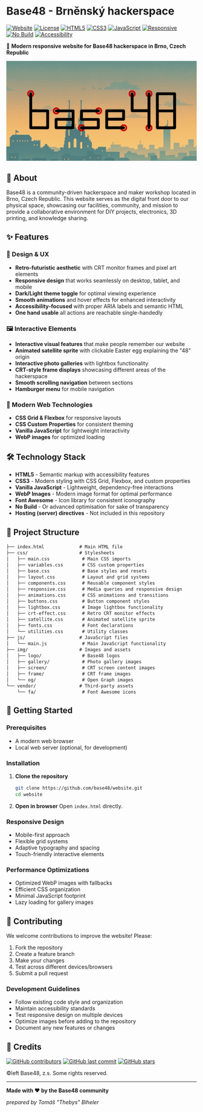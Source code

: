 # Base48 - Brněnský hackerspace

[![Website](https://img.shields.io/website?down_color=red&down_message=offline&up_color=brightgreen&up_message=online&url=https%3A//base48.cz)](https://base48.cz)
[![License](https://img.shields.io/badge/license-copyleft-blue.svg)](https://github.com/base48/website/blob/main/README.md#credits)
[![HTML5](https://img.shields.io/badge/HTML5-E34F26?logo=html5&logoColor=white)](https://developer.mozilla.org/en-US/docs/Web/HTML)
[![CSS3](https://img.shields.io/badge/CSS3-1572B6?logo=css3&logoColor=white)](https://developer.mozilla.org/en-US/docs/Web/CSS)
[![JavaScript](https://img.shields.io/badge/JavaScript-F7DF1E?logo=javascript&logoColor=black)](https://developer.mozilla.org/en-US/docs/Web/JavaScript)
[![Responsive](https://img.shields.io/badge/responsive-mobile%20friendly-brightgreen)](https://developer.mozilla.org/en-US/docs/Learn/CSS/CSS_layout/Responsive_Design)
[![No Build](https://img.shields.io/badge/build-not%20required-success)](https://github.com/base48/website)
[![Accessibility](https://img.shields.io/badge/a11y-accessible-brightgreen)](https://www.w3.org/WAI/WCAG21/quickref/)

🔧 **Modern responsive website for Base48 hackerspace in Brno, Czech Republic**

![Base48 Hackerspace](img/og/base48_og_01.webp)

## 🌟 About

Base48 is a community-driven hackerspace and maker workshop located in Brno, Czech Republic. This website serves as the digital front door to our physical space, showcasing our facilities, community, and mission to provide a collaborative environment for DIY projects, electronics, 3D printing, and knowledge sharing.

## ✨ Features

### 🎨 Design & UX
- **Retro-futuristic aesthetic** with CRT monitor frames and pixel art elements
- **Responsive design** that works seamlessly on desktop, tablet, and mobile
- **Dark/Light theme toggle** for optimal viewing experience
- **Smooth animations** and hover effects for enhanced interactivity
- **Accessibility-focused** with proper ARIA labels and semantic HTML
- **One hand usable** all actions are reachable single-handedly

### 🖼️ Interactive Elements
- **Interactive visual features** that make people remember our website
- **Animated satellite sprite** with clickable Easter egg explaining the "48" origin
- **Interactive photo galleries** with lightbox functionality
- **CRT-style frame displays** showcasing different areas of the hackerspace
- **Smooth scrolling navigation** between sections
- **Hamburger menu** for mobile navigation

### 📱 Modern Web Technologies
- **CSS Grid & Flexbox** for responsive layouts
- **CSS Custom Properties** for consistent theming
- **Vanilla JavaScript** for lightweight interactivity
- **WebP images** for optimized loading

## 🛠️ Technology Stack

- **HTML5** - Semantic markup with accessibility features
- **CSS3** - Modern styling with CSS Grid, Flexbox, and custom properties
- **Vanilla JavaScript** - Lightweight, dependency-free interactions
- **WebP Images** - Modern image format for optimal performance
- **Font Awesome** - Icon library for consistent iconography
- **No Build** - Or advanced optimisation for sake of transparency
- **Hosting (server) directives** - Not included in this repository

## 📁 Project Structure

```
├── index.html             # Main HTML file
├── css/                   # Stylesheets
│   ├── main.css            # Main CSS imports
│   ├── variables.css       # CSS custom properties
│   ├── base.css            # Base styles and resets
│   ├── layout.css          # Layout and grid systems
│   ├── components.css      # Reusable component styles
│   ├── responsive.css      # Media queries and responsive design
│   ├── animations.css      # CSS animations and transitions
│   ├── buttons.css         # Button component styles
│   ├── lightbox.css        # Image lightbox functionality
│   ├── crt-effect.css      # Retro CRT monitor effects
│   ├── satellite.css       # Animated satellite sprite
│   ├── fonts.css           # Font declarations
│   └── utilities.css       # Utility classes
├── js/                    # JavaScript files
│   └── main.js             # Main JavaScript functionality
├── img/                   # Images and assets
│   ├── logo/               # Base48 logos
│   ├── gallery/            # Photo gallery images
│   ├── screen/             # CRT screen content images
│   ├── frame/              # CRT frame images
│   └── og/                 # Open Graph images
└── vendor/                # Third-party assets
    └── fa/                 # Font Awesome icons
```

## 🚀 Getting Started

### Prerequisites
- A modern web browser
- Local web server (optional, for development)

### Installation

1. **Clone the repository**
   ```bash
   git clone https://github.com/base48/website.git
   cd website
   ```

2. **Open in browser**
   Open `index.html` directly.


### Responsive Design
- Mobile-first approach
- Flexible grid systems
- Adaptive typography and spacing
- Touch-friendly interactive elements

### Performance Optimizations
- Optimized WebP images with fallbacks
- Efficient CSS organization
- Minimal JavaScript footprint
- Lazy loading for gallery images

## 🤝 Contributing

We welcome contributions to improve the website! Please:

1. Fork the repository
2. Create a feature branch
3. Make your changes
4. Test across different devices/browsers
5. Submit a pull request

### Development Guidelines
- Follow existing code style and organization
- Maintain accessibility standards
- Test responsive design on multiple devices
- Optimize images before adding to the repository
- Document any new features or changes

## 📄 Credits

[![GitHub contributors](https://img.shields.io/github/contributors/Thebys/base48?color=brightgreen)](https://github.com/Thebys/base48/graphs/contributors)
[![GitHub last commit](https://img.shields.io/github/last-commit/Thebys/base48)](https://github.com/Thebys/base48/commits/main)
[![GitHub stars](https://img.shields.io/github/stars/Thebys/base48?style=social)](https://github.com/Thebys/base48/stargazers)

©left Base48, z.s. Some rights reserved.

---

**Made with ❤️ by the Base48 community**

*prepared by Tomáš "Thebys" Biheler* 